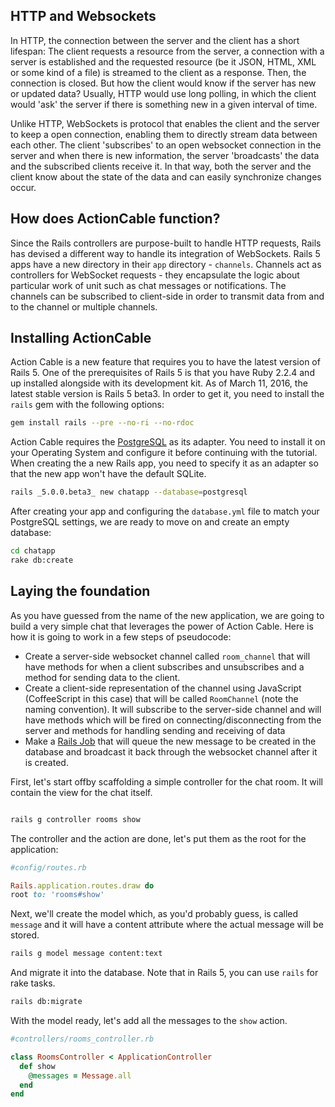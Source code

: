 HTTP and Websockets
--
In HTTP, the connection between the server and the client has a short lifespan: The client requests a resource from the server, a connection with a server is established and the requested resource (be it JSON, HTML, XML or some kind of a file) is streamed to the client as a response. Then, the connection is closed. But how the client would know if the server has new or updated data? Usually, HTTP would use long polling, in which the client would 'ask' the server if there is something new in a given interval of time.

 Unlike HTTP, WebSockets is protocol that enables the client and the server to keep a open connection, enabling them to directly stream data between each other. The client 'subscribes' to an open websocket connection in the server and when there is new information, the server 'broadcasts' the data and the subscribed clients receive it. In that way, both the server and the client know about the state of the data and can easily synchronize changes occur.

How does ActionCable function?
--

 Since the Rails controllers are purpose-built to handle HTTP requests, Rails has devised a different way to handle its integration of WebSockets. Rails 5 apps have a new directory in their `app` directory - `channels`. Channels act as controllers for WebSocket requests - they encapsulate the logic about particular work of unit such as chat messages or notifications. The channels can be subscribed to client-side in order to transmit data from and to the channel or multiple channels.


Installing ActionCable
--

 Action Cable is a new feature that requires you to have the latest version of Rails 5. One of the prerequisites of Rails 5 is that you have Ruby 2.2.4 and up installed alongside with its development kit. As of March 11, 2016, the latest stable version is Rails 5 beta3. In order to get it, you need to install the `rails` gem with the following options:

```bash
gem install rails --pre --no-ri --no-rdoc
```

Action Cable requires the [PostgreSQL](http://www.postgresql.org/download/) as its adapter. You need to install it on your Operating System and configure it before continuing with the tutorial.
When creating the a new Rails app, you need to specify it as an adapter so that the new app won't have the default SQLite.

```bash
rails _5.0.0.beta3_ new chatapp --database=postgresql
```
After creating your app and configuring the `database.yml` file to match your PostgreSQL settings, we are ready to move on and create an empty database:

```bash
cd chatapp
rake db:create
```

Laying the foundation
--

As you have guessed from the name of the new application, we are going to build a very simple chat that leverages the power of Action Cable. Here is how it is going to work in a few steps of pseudocode:

-   Create a server-side websocket channel called `room_channel` that will have methods for when a client subscribes and unsubscribes and a method for sending data to the client.
-   Create a client-side representation of the channel using JavaScript (CoffeeScript in this case) that will be called `RoomChannel` (note the naming convention). It will subscribe to the server-side channel and will have methods which will be fired on connecting/disconnecting from the server and methods for handling sending and receiving of data 
-   Make a [Rails Job](http://edgeguides.rubyonrails.org/active_job_basics.html) that will queue the new message to be created in the database and broadcast it back through the websocket channel after it is created.


 
First, let's start  offby scaffolding a simple controller for the chat room. It will contain the view for the chat itself.


```bash

rails g controller rooms show
```

 The controller and the action are done, let's put them as the root for the application:

```ruby
#config/routes.rb

Rails.application.routes.draw do
root to: 'rooms#show'
```
Next, we'll create the model which, as you'd probably guess, is called `message` and it will have a content attribute where the actual message will be stored.

```bash
rails g model message content:text
```
And migrate it into the database. Note that in Rails 5, you can use `rails` for rake tasks.

```bash
rails db:migrate
```

With the model ready, let's add all the messages to the  `show` action.
```ruby
#controllers/rooms_controller.rb

class RoomsController < ApplicationController
  def show
    @messages = Message.all
  end
end

```